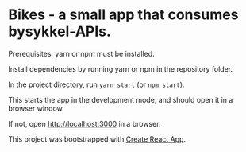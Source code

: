 # Bikes - a small app that consumes bysykkel-APIs.

Prerequisites: yarn or npm must be installed.

Install dependencies by running yarn or npm in the repository folder.

In the project directory, run `yarn start` (or `npm start`).

This starts the app in the development mode, and should open it in a browser window.

If not, open [http://localhost:3000](http://localhost:3000) in a browser.

This project was bootstrapped with [Create React App](https://github.com/facebook/create-react-app).
